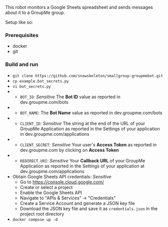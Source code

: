 This robot monitors a Google Sheets spreadsheet and sends messages about it to a GroupMe group.

Setup like so:

### Prerequisites
* docker
* git

### Build and run
* `git clone https://github.com/snowskeleton/smallgroup-groupmebot.git`
* `cp example.bot_secrets.py`
* `vi bot_secrets.py`
* * `BOT_ID`: *Sensitive* The **Bot ID** value as reported in dev.groupme.com/bots
* * `BOT_NAME`: The **Bot Name** value as reported in dev.groupme.com/bots
* * `CLIENT_ID`: *Sensitive* The string at the end of the URL of your GroupMe Application as reported in the Settings of your application in dev.groupme.com/applications
* * `CLIENT_SECRET`: *Sensitive* Your user's **Access Token** as reported in dev.groupme.com by clicking on **Access Token**
* * `REDIRECT_URI`: *Sensitive* Your **Callback URL** of your GroupMe Application as reported in the Settings of your application at dev.groupme.com/applications
* Obtain Google Sheets API credentials: *Sensitive*
  * Go to https://console.cloud.google.com/
  * Create or select a project
  * Enable the Google Sheets API
  * Navigate to "APIs & Services" → "Credentials"
  * Create a Service Account and generate a JSON key file
  * Download the JSON key file and save it as `credentials.json` in the project root directory
* `docker compose up -d`
